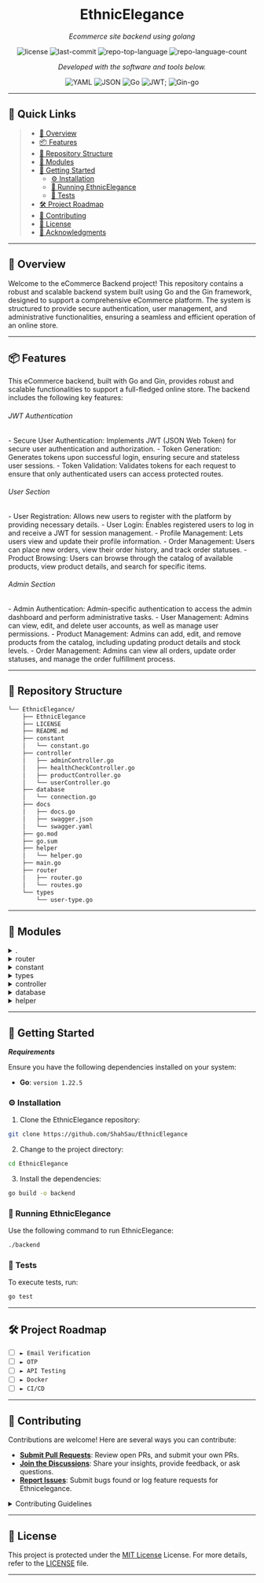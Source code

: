 <p align="center">
  <h1 align="center">EthnicElegance</h1>
</p>
<p align="center">
    <em>Ecommerce site backend using golang</em>
</p>
<p align="center">
	<img src="https://img.shields.io/github/license/ShahSau/EthnicElegance?style=flat&color=0080ff" alt="license">
	<img src="https://img.shields.io/github/last-commit/ShahSau/EthnicElegance?style=flat&logo=git&logoColor=white&color=0080ff" alt="last-commit">
	<img src="https://img.shields.io/github/languages/top/ShahSau/EthnicElegance?style=flat&color=0080ff" alt="repo-top-language">
	<img src="https://img.shields.io/github/languages/count/ShahSau/EthnicElegance?style=flat&color=0080ff" alt="repo-language-count">
<p>
<p align="center">
		<em>Developed with the software and tools below.</em>
</p>
<p align="center">
	<img src="https://img.shields.io/badge/YAML-CB171E.svg?style=flat&logo=YAML&logoColor=white" alt="YAML">
	<img src="https://img.shields.io/badge/JSON-000000.svg?style=flat&logo=JSON&logoColor=white" alt="JSON">
	<img src="https://img.shields.io/badge/Go-00ADD8.svg?style=flat&logo=Go&logoColor=white" alt="Go">
	<img src="https://img.shields.io/badge/JWT-000000?style=flat&logo=Go&logoColor=white" alt="JWT">;
        <img src="https://img.shields.io/badge/Gin-black?style=flat&logo=Go&logoColor=white" alt="Gin-go">
</p>
<hr>

## 🔗 Quick Links

> - [📍 Overview](#-overview)
> - [📦 Features](#-features)
> - [📂 Repository Structure](#-repository-structure)
> - [🧩 Modules](#-modules)
> - [🚀 Getting Started](#-getting-started)
>   - [⚙️ Installation](#️-installation)
>   - [🤖 Running EthnicElegance](#-running-EthnicElegance)
>   - [🧪 Tests](#-tests)
> - [🛠 Project Roadmap](#-project-roadmap)
> - [🤝 Contributing](#-contributing)
> - [📄 License](#-license)
> - [👏 Acknowledgments](#-acknowledgments)

---

## 📍 Overview

Welcome to the eCommerce Backend project! This repository contains a robust and scalable backend system built using Go and the Gin framework, designed to support a comprehensive eCommerce platform. The system is structured to provide secure authentication, user management, and administrative functionalities, ensuring a seamless and efficient operation of an online store.

---

## 📦 Features
This eCommerce backend, built with Go and Gin, provides robust and scalable functionalities to support a full-fledged online store. The backend includes the following key features:

<h6>JWT Authentication</h6>
- Secure User Authentication: Implements JWT (JSON Web Token) for secure user authentication and authorization.
- Token Generation: Generates tokens upon successful login, ensuring secure and stateless user sessions.
- Token Validation: Validates tokens for each request to ensure that only authenticated users can access protected routes.

<h6>User Section</h6>
- User Registration: Allows new users to register with the platform by providing necessary details.
- User Login: Enables registered users to log in and receive a JWT for session management.
- Profile Management: Lets users view and update their profile information.
- Order Management: Users can place new orders, view their order history, and track order statuses.
- Product Browsing: Users can browse through the catalog of available products, view product details, and search for specific items.

<h6>Admin Section</h6>
- Admin Authentication: Admin-specific authentication to access the admin dashboard and perform administrative tasks.
- User Management: Admins can view, edit, and delete user accounts, as well as manage user permissions.
- Product Management: Admins can add, edit, and remove products from the catalog, including updating product details and stock levels.
- Order Management: Admins can view all orders, update order statuses, and manage the order fulfillment process.

---

## 📂 Repository Structure

```sh
└── EthnicElegance/
    ├── EthnicElegance
    ├── LICENSE
    ├── README.md
    ├── constant
    │   └── constant.go
    ├── controller
    │   ├── adminController.go
    │   ├── healthCheckController.go
    │   ├── productController.go
    │   └── userController.go
    ├── database
    │   └── connection.go
    ├── docs
    │   ├── docs.go
    │   ├── swagger.json
    │   └── swagger.yaml
    ├── go.mod
    ├── go.sum
    ├── helper
    │   └── helper.go
    ├── main.go
    ├── router
    │   ├── router.go
    │   └── routes.go
    └── types
        └── user-type.go
```

---

## 🧩 Modules

<details closed><summary>.</summary>
| File                                                                     | Summary                             |
| ---                                                                      | ---                                 |
| [main.go](https://github.com/ShahSau/EthnicElegance/blob/master/main.go) | entry point of the go project |

</details>

<details closed><summary>router</summary>

| File                                                                                | Summary                                      |
| ---                                                                                 | ---                                          |
| [routes.go](https://github.com/ShahSau/EthnicElegance/blob/master/router/routes.go) | All the routes of the project                |
| [router.go](https://github.com/ShahSau/EthnicElegance/blob/master/router/router.go) | Grouping, and creating common function for the routes |

</details>

<details closed><summary>constant</summary>

| File                                                                                      | Summary                                          |
| ---                                                                                       | ---                                              |
| [constant.go](https://github.com/ShahSau/EthnicElegance/blob/master/constant/constant.go) | variables like collection name, erroe messages of the whole project |

</details>

<details closed><summary>types</summary>

| File                                                                                     | Summary                                        |
| ---                                                                                      | ---                                            |
| [user-type.go](https://github.com/ShahSau/EthnicElegance/blob/master/types/user-type.go) |All the types of the whole project |

</details>

<details closed><summary>controller</summary>

| File                                                                                                                  | Summary                                                         |
| ---                                                                                                                   | ---                                                             |
| [productController.go](https://github.com/ShahSau/EthnicElegance/blob/master/controller/productController.go)         | Product routes controllers    |
| [adminController.go](https://github.com/ShahSau/EthnicElegance/blob/master/controller/adminController.go)             | Admin routes controllers     |
| [userController.go](https://github.com/ShahSau/EthnicElegance/blob/master/controller/userController.go)               | users routes controllers     |
| [healthCheckController.go](https://github.com/ShahSau/EthnicElegance/blob/master/controller/healthCheckController.go) | health check route controller |

</details>

<details closed><summary>database</summary>

| File                                                                                          | Summary                                            |
| ---                                                                                           | ---                                                |
| [connection.go](https://github.com/ShahSau/EthnicElegance/blob/master/database/connection.go) | Functions to connect and get collletion from database |

</details>

<details closed><summary>helper</summary>

| File                                                                                | Summary                                      |
| ---                                                                                 | ---                                          |
| [helper.go](https://github.com/ShahSau/EthnicElegance/blob/master/helper/helper.go) | Helper functions |

</details>

---

## 🚀 Getting Started

***Requirements***

Ensure you have the following dependencies installed on your system:

* **Go**: `version 1.22.5`

### ⚙️ Installation

1. Clone the EthnicElegance repository:

```sh
git clone https://github.com/ShahSau/EthnicElegance
```

2. Change to the project directory:

```sh
cd EthnicElegance
```

3. Install the dependencies:

```sh
go build -o backend
```

### 🤖 Running EthnicElegance

Use the following command to run EthnicElegance:

```sh
./backend
```

### 🧪 Tests

To execute tests, run:

```sh
go test
```

---

## 🛠 Project Roadmap

- [ ] `► Email Verification`
- [ ] `► OTP`
- [ ] `► API Testing`
- [ ] `► Docker`
- [ ] `► CI/CD`

---

## 🤝 Contributing

Contributions are welcome! Here are several ways you can contribute:

- **[Submit Pull Requests](https://github.com/ShahSau/EthnicElegance/blob/main/CONTRIBUTING.md)**: Review open PRs, and submit your own PRs.
- **[Join the Discussions](https://github.com/ShahSau/EthnicElegance/discussions)**: Share your insights, provide feedback, or ask questions.
- **[Report Issues](https://github.com/ShahSau/EthnicElegance/issues)**: Submit bugs found or log feature requests for Ethnicelegance.

<details closed>
    <summary>Contributing Guidelines</summary>

1. **Fork the Repository**: Start by forking the project repository to your GitHub account.
2. **Clone Locally**: Clone the forked repository to your local machine using a Git client.
   ```sh
   git clone https://github.com/ShahSau/EthnicElegance
   ```
3. **Create a New Branch**: Always work on a new branch, giving it a descriptive name.
   ```sh
   git checkout -b new-feature-x
   ```
4. **Make Your Changes**: Develop and test your changes locally.
5. **Commit Your Changes**: Commit with a clear message describing your updates.
   ```sh
   git commit -m 'Implemented new feature x.'
   ```
6. **Push to GitHub**: Push the changes to your forked repository.
   ```sh
   git push origin new-feature-x
   ```
7. **Submit a Pull Request**: Create a PR against the original project repository. Clearly describe the changes and their motivations.

Once your PR is reviewed and approved, it will be merged into the main branch.

</details>

---
## 📄 License

This project is protected under the [MIT License](https://choosealicense.com/licenses/mit) License. For more details, refer to the [LICENSE](https://choosealicense.com/licenses/mit) file.

---

